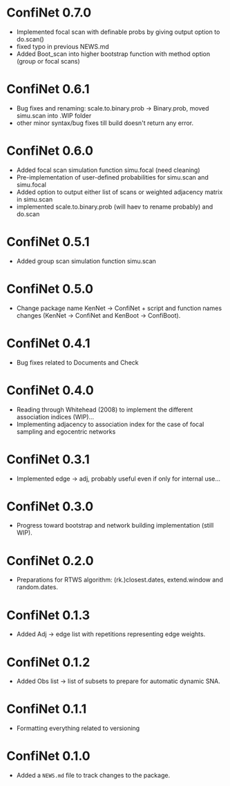 # ConfiNet 0.7.0
* Implemented focal scan with definable probs by giving output option to do.scan()
* fixed typo in previous NEWS.md
* Added Boot_scan into higher bootstrap function with method option (group or focal scans)

# ConfiNet 0.6.1
* Bug fixes and renaming: scale.to.binary.prob -> Binary.prob, moved simu.scan into .WIP folder
* other minor syntax/bug fixes till build doesn't return any error.

# ConfiNet 0.6.0
* Added focal scan simulation function simu.focal (need cleaning)
* Pre-implementation of user-defined probabilities for simu.scan and simu.focal
* Added option to output either list of scans or weighted adjacency matrix in simu.scan
* implemented scale.to.binary.prob (will haev to rename probably) and do.scan

# ConfiNet 0.5.1
* Added group scan simulation function simu.scan

# ConfiNet 0.5.0
* Change package name KenNet -> ConfiNet + script and function names changes (KenNet -> ConfiNet and KenBoot -> ConfiBoot).

# ConfiNet 0.4.1
* Bug fixes related to Documents and Check

# ConfiNet 0.4.0
* Reading through Whitehead (2008) to implement the different association indices (WIP)...
* Implementing adjacency to association index for the case of focal sampling and egocentric networks

# ConfiNet 0.3.1
* Implemented edge -> adj, probably useful even if only for internal use...

# ConfiNet 0.3.0
* Progress toward bootstrap and network building implementation (still WIP).

# ConfiNet 0.2.0
* Preparations for RTWS algorithm: (rk.)closest.dates, extend.window and random.dates.

# ConfiNet 0.1.3
* Added Adj -> edge list with repetitions representing edge weights.

# ConfiNet 0.1.2
* Added Obs list -> list of subsets to prepare for automatic dynamic SNA.

# ConfiNet 0.1.1
* Formatting everything related to versioning


# ConfiNet 0.1.0
* Added a `NEWS.md` file to track changes to the package.

